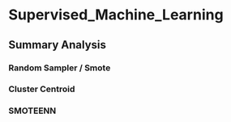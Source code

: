 # Supervised_Machine_Learning

## Summary Analysis

### Random Sampler / Smote

### Cluster Centroid

### SMOTEENN
